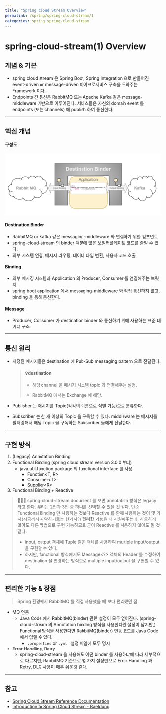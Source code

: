 ```yaml
---
title: "Spring Cloud Stream Overview"
permalink: /spring/spring-cloud-stream/1
categories: spring spring-cloud-stream
---
```


# spring-cloud-stream(1) Overview

## 개념 & 기본

* spring cloud stream 은 Spring Boot, Spring Integration 으로 만들어진 event-driven or message-driven 마이크로서비스 구축을 도와주는 Framework 이다.
* Endpoints 간 통신은 RabbitMQ 또는 Apache Kafka 같은 message-middleware 기반으로 이루어진다. 서비스들은 자신의 domain event 를 endpoints (또는 channels) 에 publish 하여 통신한다.

---

## 핵심 개념

#### 구성도

![SCSt-overview.png](https://github.com/spring-cloud/spring-cloud-stream/blob/master/docs/src/main/asciidoc/images/SCSt-overview.png?raw=true)

#### Destination Binder

* RabbitMQ or Kafka 같은 messaging-middleware 와 연결하기 위한 컴포넌트
* spring-cloud-stream 의 binder 덕분에 많은 보일러플레이트 코드를 줄일 수 있다.
* 외부 시스템 연결, 메시지 라우팅, 데이터 타입 변환, 사용자 코드 호출

#### Binding

* 외부 메시징 시스템과 Application 의 Producer, Consumer 를 연결해주는 브릿지
* spring boot application 에서 messaging-middleware 와 직접 통신하지 않고, binding 을 통해 통신한다.

#### Message

* Producer, Consumer 가 destination binder 와 통신하기 위해 사용하는 표준 데이터 구조

---

## 통신 원리

* 지정된 메시지들은 destination 에 Pub-Sub messaging pattern 으로 전달된다.

  > #### 💡destination
  >
  > * 해당 channel 을 메시지 시스템 topic 과 연결해주는 설정.
  >
  > * RabbitMQ 에서는 Exchange 에 해당.

* Publisher 는 메시지를 Topic(각각의 이름으로 식별 가능)으로 분류한다.
* Subscriber 는 한 개 이상의 Topic 을 구독할 수 있다. middleware 는 메시지를 필터링해서 해당 Topic 을 구독하는 Subscriber 들에게 전달한다.

---

## 구현 방식

1. (Legacy) Annotation Binding
2. Functional Binding (spring cloud stream version 3.0.0 부터)
   - java.util.function package 의 functional interface 를 사용
     - Function\<T, R\>
     - Consumer\<T\>
     - Supplier\<R\>
3. Functional Binding + Reactive

> 👨🏻‍💻 spring-cloud-stream document 를 보면 annotation 방식은 legacy 라고 한다. 우리는 2번과 3번 중 하나를 선택할 수 있을 것 같다. 단순 Functional Binding 만 사용하는 것보다 Reactive 를 함께 사용하는 것이 몇 가지(지금까지 파악하기로는 한가지?) **편리한** 기능을 더 지원해주는데, 사용하지 않아도 다른 방법으로 구현 가능하므로 굳이 Reactive 를 사용하지 않아도 될 것 같다.
>
> * input, output 객체에 Tuple 같은 객체를 사용하여 multiple input/output 을 구현할 수 있다.
> * 하지만, functional 방식에서도 Message<?> 객체의 Header 를 수정하여 destination 을 변경하는 방식으로 multiple input/output 을 구현할 수 있다.

---

## 편리한 기능 & 장점

> Spring 환경에서 RabbitMQ 를 직접 사용했을 때 보다 편리했던 점.

* MQ 연동
  * Java Code 에서 RabbitMQ(binder) 관련 설정이 모두 없어진다. (spring-cloud-stream 의 Annotation binding 방식을 사용한다면 설정이 남지만,) Functional 방식을 사용한다면 RabbitMQ(binder) 연동 코드를 Java Code 에서 없앨 수 있다. 
    * `.properties` or `.yml ` 설정 파일에 모두 명시
* Error Handling, Retry
  * spring-cloud-stream 을 사용해도 어떤 binder 를 사용하냐에 따라 세부적으로 다르지만, RabbitMQ 기준으로 몇 가지 설정만으로 Error Handling 과 Retry, DLQ 사용이 매우 쉬운것 같다.

---

## 참고

* [Spring Cloud Stream Reference Documentation](https://cloud.spring.io/spring-cloud-static/spring-cloud-stream/3.0.6.RELEASE/reference/html/)
* [Introduction to Spring Cloud Stream - Baeldung](https://www.baeldung.com/spring-cloud-stream)

